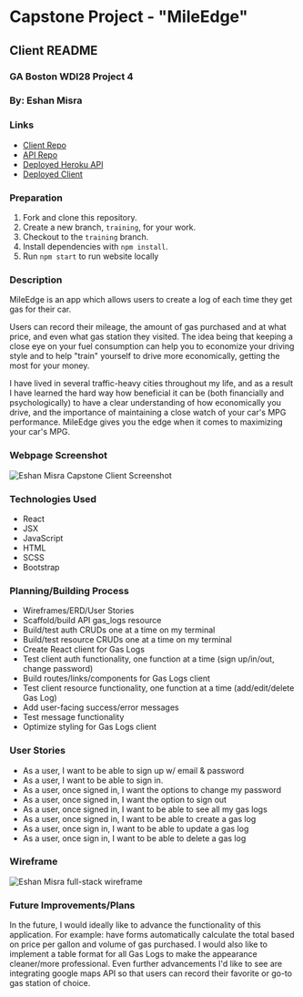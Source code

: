 # Capstone Project - "MileEdge"
## Client README
### GA Boston WDI28 Project 4
### By: Eshan Misra


### Links
* [Client Repo](https://github.com/ecmisra/Capstone-Client)
* [API Repo](https://github.com/ecmisra/Capstone-API)
* [Deployed Heroku API](https://limitless-garden-94318.herokuapp.com/)
* [Deployed Client](https://ecmisra.github.io/Capstone-Client/#/)

### Preparation

1.  Fork and clone this repository.
1.  Create a new branch, `training`, for your work.
1.  Checkout to the `training` branch.
1.  Install dependencies with `npm install`.
1.  Run `npm start` to run website locally


### Description
MileEdge is an app which allows users to create a log of each time they get gas for their car.

Users can record their mileage, the amount of gas purchased and at what price, and even what gas station they visited. The idea being that keeping a close eye on your fuel consumption can help you to economize your driving style and to help "train" yourself to drive more economically, getting the most for your money.

I have lived in several traffic-heavy cities throughout my life, and as a result I have learned the hard way how beneficial it can be (both financially and psychologically) to have a clear understanding of how economically you drive, and the importance of maintaining a close watch of your car's MPG performance. MileEdge gives you the edge when it comes to maximizing your car's MPG.


### Webpage Screenshot

![Eshan Misra Capstone Client Screenshot](https://i.imgur.com/yp28faE.jpg)


### Technologies Used

* React
* JSX
* JavaScript
* HTML
* SCSS
* Bootstrap




### Planning/Building Process

* Wireframes/ERD/User Stories
* Scaffold/build API gas_logs resource
* Build/test auth CRUDs one at a time on my terminal
* Build/test resource CRUDs one at a time on my terminal
* Create React client for Gas Logs
* Test client auth functionality, one function at a time (sign up/in/out, change password)
* Build routes/links/components for Gas Logs client
* Test client resource functionality, one function at a time (add/edit/delete Gas Log)
* Add user-facing success/error messages
* Test message functionality
* Optimize styling for Gas Logs client


### User Stories

* As a user, I want to be able to sign up w/ email & password
* As a user, I want to be able to sign in.
* As a user, once signed in, I want the options to change my password
* As a user, once signed in, I want the option to sign out
* As a user, once signed in, I want to be able to see all my gas logs
* As a user, once signed in, I want to be able to create a gas log
* As a user, once sign in, I want to be able to update a gas log
* As a user, once sign in, I want to be able to delete a gas log

### Wireframe

![Eshan Misra full-stack wireframe](https://i.imgur.com/5oQCd8P.jpg)


### Future Improvements/Plans

In the future, I would ideally like to advance the functionality of this application. For example: have forms automatically calculate the total based on price per gallon and volume of gas purchased. I would also like to implement a table format for all Gas Logs to make the appearance cleaner/more professional. Even further advancements I'd like to see are integrating google maps API so that users can record their favorite or go-to gas station of choice.
